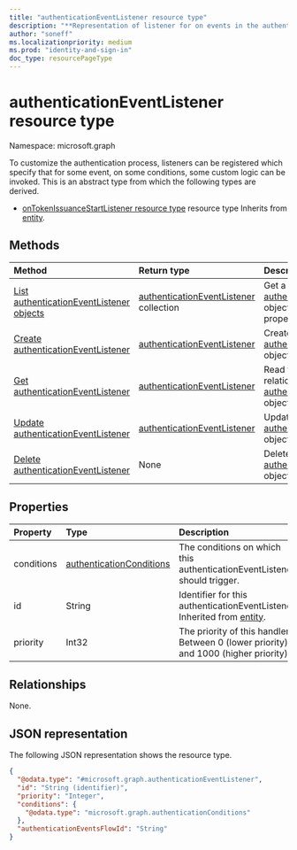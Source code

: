 ```yaml
---
title: "authenticationEventListener resource type"
description: "**Representation of listener for on events in the authentication process**"
author: "soneff"
ms.localizationpriority: medium
ms.prod: "identity-and-sign-in"
doc_type: resourcePageType
---
```


# authenticationEventListener resource type

Namespace: microsoft.graph

To customize the authentication process, listeners can be registered which specify that for some event, on some conditions, some custom logic can be invoked. This is an abstract type from which the following types are derived.

- [onTokenIssuanceStartListener resource type](../resources/ontokenissuancestartlistener.md) resource type
Inherits from [entity](../resources/entity.md).

## Methods
|Method|Return type|Description|
|:---|:---|:---|
|[List authenticationEventListener objects](../api/identitycontainer-list-authenticationeventlisteners.md)|[authenticationEventListener](../resources/authenticationeventlistener.md) collection|Get a list of the [authenticationEventListener](../resources/authenticationeventlistener.md) objects and their properties.|
|[Create authenticationEventListener](../api/identitycontainer-post-authenticationeventlisteners.md)|[authenticationEventListener](../resources/authenticationeventlistener.md)|Create a new [authenticationEventListener](../resources/authenticationeventlistener.md) object.|
|[Get authenticationEventListener](../api/authenticationeventlistener-get.md)|[authenticationEventListener](../resources/authenticationeventlistener.md)|Read the properties and relationships of an [authenticationEventListener](../resources/authenticationeventlistener.md) object.|
|[Update authenticationEventListener](../api/authenticationeventlistener-update.md)|[authenticationEventListener](../resources/authenticationeventlistener.md)|Update the properties of an [authenticationEventListener](../resources/authenticationeventlistener.md) object.|
|[Delete authenticationEventListener](../api/authenticationeventlistener-delete.md)|None|Delete an [authenticationEventListener](../resources/authenticationeventlistener.md) object.|

## Properties
|Property|Type|Description|
|:---|:---|:---|
|conditions|[authenticationConditions](../resources/authenticationconditions.md)|The conditions on which this authenticationEventListener should trigger.|
|id|String|Identifier for this authenticationEventListener. Inherited from [entity](../resources/entity.md).|
|priority|Int32| The priority of this handler. Between 0 (lower priority) and 1000 (higher priority).|

## Relationships
None.

## JSON representation
The following JSON representation shows the resource type.
<!-- {
  "blockType": "resource",
  "keyProperty": "id",
  "@odata.type": "microsoft.graph.authenticationEventListener",
  "baseType": "microsoft.graph.entity",
  "openType": true
}
-->
``` json
{
  "@odata.type": "#microsoft.graph.authenticationEventListener",
  "id": "String (identifier)",
  "priority": "Integer",
  "conditions": {
    "@odata.type": "microsoft.graph.authenticationConditions"
  },
  "authenticationEventsFlowId": "String"
}
```

